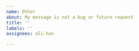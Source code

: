 ```yaml
---
name: Other
about: My message is not a bug or future request
title: ''
labels: ''
assignees: ali-han

---
```



